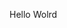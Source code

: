 Hello Wolrd







































































































































































































































































































































































































































































































































































































































































































































































































































































































































































































































